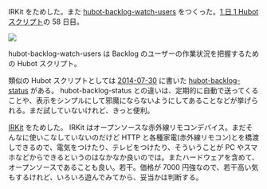 IRKit をためした。また [hubot-backlog-watch-users][gh:bouzuya/hubot-backlog-watch-users] をつくった。[1 日 1 Hubot スクリプト][hubot-script-per-day]の 58 日目。

![](http://img.f.hatena.ne.jp/images/fotolife/b/bouzuya/20140910/20140910145238.gif)

hubot-backlog-watch-users は Backlog のユーザーの作業状況を把握するための Hubot スクリプト。

類似の Hubot スクリプトとしては [2014-07-30][] に書いた [hubot-backlog-status][gh:bouzuya/hubot-backlog-status] がある。 hubot-backlog-status との違いは、定期的に自動で送ってくることや、表示をシンプルにして邪魔にならないようにしてあることなどが挙げられる。まだ試していないけれど、きっと便利。

[IRKit][irkit] をためした。 IRKit はオープンソースな赤外線リモコンデバイス。まだそんなに使いこなしていないのだけど HTTP と各種家電(赤外線リモコン)とを橋渡しできるので、電気をつけたり、テレビをつけたり、そういうことが PC やスマホなどからできるというのはなかなか良いのでは。またハードウェアを含めて、オープンソースであることも良い。若干。価格が 7000 円強なので、若干高い気もするけれど、いろいろ遊んでみてから、妥当かは判断する。

[irkit]: http://getirkit.com/
[2014-07-30]: https://blog.bouzuya.net/2014/07/30/
[gh:bouzuya/hubot-backlog-status]: https://github.com/bouzuya/hubot-backlog-status
[gh:bouzuya/hubot-backlog-watch-users]: https://github.com/bouzuya/hubot-backlog-watch-users
[gh:bouzuya/hubot-sleepy]: https://github.com/bouzuya/hubot-sleepy
[hubot-script-per-day]: https://blog.bouzuya.net/posts?tags=hubot-script-per-day
